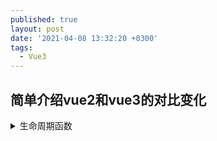 ```yaml
---
published: true
layout: post
date: '2021-04-08 13:32:20 +0300'
tags:
  - Vue3
---
```

## 简单介绍vue2和vue3的对比变化


<details>
<summary>生命周期函数</summary>
  <div class="details-box">
    萨达撒所萨达按时萨达萨达啊
    <pre>
      <code>
      	<div>is div</div>
      </code>
    </pre>
  </div>
</details>
